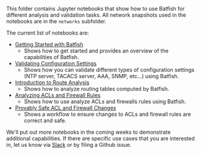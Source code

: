 This folder contains Jupyter notebooks that show how to use Batfish for different analysis and validation tasks. All network snapshots used in the notebooks are in the `networks` subfolder. 

The current list of notebooks are:
- [Getting Started with Batfish](Getting%20started%20with%20Batfish.ipynb)
  - Shows how to get started and provides an overview of the capabilities of Batfish.
- [Validating Configuration Settings](Validating%20Configuration%20Settings.ipynb)
   - Shows how you can validate different types of configuration settings (NTP server, TACACS server, AAA, SNMP, etc...) using Batfish. 
- [Introduction to Route Analysis](Introduction%20to%20Route%20Analysis.ipynb)
   - Shows how to analyze routing tables computed by Batfish.
- [Analyzing ACLs and Firewall Rules](Analyzing%20ACLs%20and%20Firewall%20Rules.ipynb)
   - Shows how to use analyze ACLs and firewalls rules using Batfish. 
- [Provably Safe ACL and Firewall Changes](Provably%20Safe%20ACL%20and%20Firewall%20Changes.ipynb)
   - Shows a workflow to ensure changes to ACLs and firewall rules are correct and safe.

We'll put out more notebooks in the coming weeks to demonstrate additional capabilities. If there are specific use cases that you are interested in, let us know via [Slack](https://join.slack.com/t/batfish-org/shared_invite/enQtMzA0Nzg2OTAzNzQ1LTUxOTJlY2YyNTVlNGQ3MTJkOTIwZTU2YjY3YzRjZWFiYzE4ODE5ODZiNjA4NGI5NTJhZmU2ZTllOTMwZDhjMzA) or by filing a Github issue.
